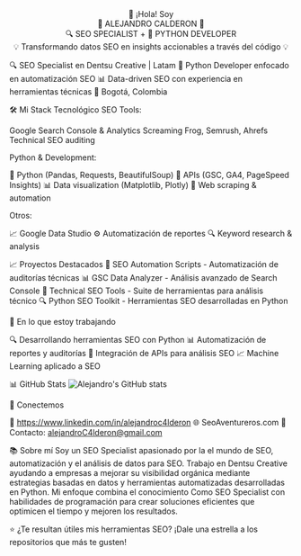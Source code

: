 <div align="center">👋 ¡Hola! Soy</div>
<div align="center">🚀 ALEJANDRO CALDERON 🚀</div>
<div align="center">🔍 SEO SPECIALIST + 🐍 PYTHON DEVELOPER</div>
<div align="center">💡 Transformando datos SEO en insights accionables a través del código 💡</div>

🔍 SEO Specialist en Dentsu Creative | Latam
🐍 Python Developer enfocado en automatización SEO
📊 Data-driven SEO con experiencia en herramientas técnicas
📍 Bogotá, Colombia

🛠️ Mi Stack Tecnológico
SEO Tools:

Google Search Console & Analytics
Screaming Frog, Semrush, Ahrefs
Technical SEO auditing

Python & Development:

🐍 Python (Pandas, Requests, BeautifulSoup)
🔧 APIs (GSC, GA4, PageSpeed Insights)
📊 Data visualization (Matplotlib, Plotly)
🤖 Web scraping & automation

Otros:

📈 Google Data Studio
⚙️ Automatización de reportes
🔍 Keyword research & analysis


📈 Proyectos Destacados
🔧 SEO Automation Scripts - Automatización de auditorías técnicas
📊 GSC Data Analyzer - Análisis avanzado de Search Console
🤖 Technical SEO Tools - Suite de herramientas para análisis técnico
🔍 Python SEO Toolkit - Herramientas SEO desarrolladas en Python

🎯 En lo que estoy trabajando

🔍 Desarrollando herramientas SEO con Python
📊 Automatización de reportes y auditorías
🤖 Integración de APIs para análisis SEO
📈 Machine Learning aplicado a SEO


📊 GitHub Stats
![Alejandro's GitHub stats](https://github-readme-stats.vercel.app/api?username=alejandroC4lderon&show_icons=true&theme=dark)

🤝 Conectemos

💼 https://www.linkedin.com/in/alejandroc4lderon
🌐 SeoAventureros.com
📧 Contacto: alejandroC4lderon@gmail.com


📚 Sobre mí
Soy un SEO Specialist apasionado por la el mundo de SEO, automatización y el análisis de datos para SEO. Trabajo en Dentsu Creative ayudando a empresas a mejorar su visibilidad orgánica mediante estrategias basadas en datos y herramientas automatizadas desarrolladas en Python.
Mi enfoque combina el conocimiento Como SEO Specialist con habilidades de programación para crear soluciones eficientes que optimicen el tiempo y mejoren los resultados.

⭐ ¿Te resultan útiles mis herramientas SEO? ¡Dale una estrella a los repositorios que más te gusten!
